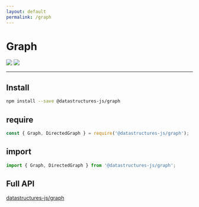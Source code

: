 ```yaml
---
layout: default
permalink: /graph
---
```


# Graph

<div class="ds-badges">
  <img src="https://img.shields.io/npm/v/@datastructures-js/graph.svg"/>
  <img src="https://img.shields.io/npm/dm/@datastructures-js/graph.svg"/>
</div>
<hr />

## Install
```sh
npm install --save @datastructures-js/graph
```

## require
```js
const { Graph, DirectedGraph } = require('@datastructures-js/graph');
```

## import
```js
import { Graph, DirectedGraph } from '@datastructures-js/graph';
```

## Full API
<a href="https://github.com/datastructures-js/graph#table-of-contents">datastructures-js/graph</a>
<br /><br />
